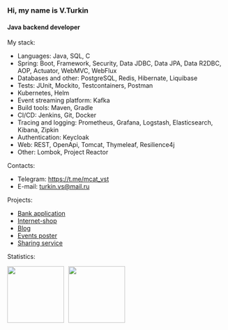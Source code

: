 ### Hi, my name is V.Turkin

#### Java backend developer

My stack: 
* Languages: Java, SQL, C
* Spring: Boot, Framework, Security, Data JDBC, Data JPA, Data R2DBC, AOP, Actuator, WebMVC, WebFlux 
* Databases and other: PostgreSQL, Redis, Hibernate, Liquibase
* Tests: JUnit, Mockito, Testcontainers, Postman
* Kubernetes, Helm
* Event streaming platform: Kafka
* Build tools: Maven, Gradle
* CI/CD: Jenkins, Git, Docker
* Tracing and logging: Prometheus, Grafana, Logstash, Elasticsearch, Kibana, Zipkin 
* Authentication: Keycloak
* Web: REST, OpenApi, Tomcat, Thymeleaf, Resilience4j
* Other: Lombok, Project Reactor        

Contacts:
* Telegram: https://t.me/mcat_vst
* E-mail: turkin.vs@mail.ru

Projects: 
* [Bank application](https://github.com/mrchcat/bankapp-K8-Kafka-ELK-logging-tracing)
* [Internet-shop](https://github.com/mrchcat/secure_shop)
* [Blog](https://github.com/mrchcat/myblog)
* [Events poster](https://github.com/mrchcat/events)
* [Sharing service](https://github.com/mrchcat/sharing)


Statistics:
<div>
<a href="https://github-readme-stats.vercel.app/api?username=mrchcat&hide=contribs&show_icons=true">
  <img  align="left" height="130" style="margin-right: 10px" src="https://github-readme-stats.vercel.app/api?username=mrchcat&hide=contribs&show_icons=true" />
</a>
<a href="https://github-readme-stats.vercel.app/api/top-langs/?username=mrchcat&layout=compact">
  <img align="left" height="130" src="https://github-readme-stats.vercel.app/api/top-langs/?username=mrchcat&layout=compact" />
</a>
</div>

